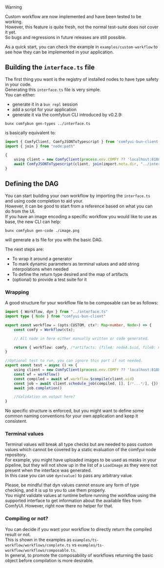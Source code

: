 > [!WARNING]  
> Custom workflow are now implemented and have been tested to be working.  
> However, this feature is quite fresh, not the normal test-suite does not cover it yet.  
> So bugs and regressions in future releases are still possible.

As a quick start, you can check the example in `examples/custom-workflow` to see how they can be implemented in your application.

## Building the `interface.ts` file

The first thing you want is the registry of installed nodes to have type safety in your code.  
Generating this `interface.ts` file is very simple.  
You can either:

- generate it in a `bun repl` session
- add a script for your application
- generate it via the comfybun CLI introduced by v0.2.9:

```
bunx comfybun gen-types ../interface.ts
```

is basically equivalent to:

```ts
import { ComfyClient, ComfyJSONToTypescript } from 'comfyui-bun-client'
import { join } from "node:path"

{
    using client = new ComfyClient(process.env.COMFY ?? 'localhost:8188', { debug: false })
    await ComfyJSONToTypescript(client, join(import.meta.dir, "../interface.ts"))
}
```

## Defining the DAG

You can start building your own workflow by importing the `interface.ts` and using code completion to aid your.  
However, it can be good to start from a reference based on what you can do from the UI.  
If you have an image encoding a specific workflow you would like to use as base, the new CLI can help:

```
bunx comfybun gen-code ./image.png
```

will generate a ts file for you with the basic DAG.

The next steps are:

- To wrap it around a generator
- To mark dynamic parameters as terminal values and add string interpolations when needed
- To define the return type desired and the map of artifacts
- (optional) to provide a test suite for it

### Wrapping

A good structure for your workflow file to be composable can be as follows:

```ts
import { Workflow, dyn } from "../interface.ts"
import type { Node } from "comfyui-bun-client"

export const workflow = (opts:CUSTOM, ctx?: Map<number, Node>) => {
    const comfy = Workflow(ctx);

    // All node in here either manually written or code generated.

    return { workflow: comfy, /*artifacts: {fileA: nodeA.$uid, fileB: nodeB.$uid} */ };
}

//Optional test to run, you can ignore this part if not needed.
export const test = async () => {
    using client = new ComfyClient(process.env.COMFY ?? 'localhost:8188', { debug: true })
    const wf = workflow()
    const compiled = await wf.workflow.$compile(client.uid)
    const job = await client.schedule_job(compiled, [], [/*...*/], {});
    await job.completion()

    //Validation on output here?
}
```

No specific structure is enforced, but you might want to define some common naming conventions for your own application and keep it consistent.

### Terminal values

Terminal values will break all type checks but are needed to pass custom values which cannot be covered by a static evaluation of the comfyui node repository.  
For example, you might have uploaded images to be used as masks in your pipeline, but they will not show up in the list of a `LoadImage` as they were not present when the interface was generated.  
In this case you can use `dyn(value)` to pass any arbitrary value.

Please, be mindful that dyn values cannot ensure any form of type checking, and it is up to you to use them properly.  
You might validate values at runtime before running the workflow using the supported interface to get information about the available files from ComfyUI.
However, right now there no helper for that.

### Compiling or not?

You can decide if you want your workflow to directly return the compiled result or not.  
This is shown in the examples as `examples/ts-workflow/workflows/complete.ts` vs `examples/ts-workflow/workflows/composable.ts`.  
In general, to promote the composability of workflows returning the basic object before compilation is more desirable.
